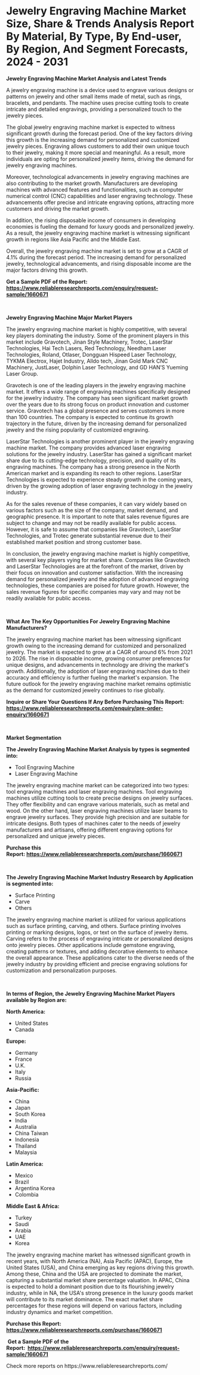 <p><h1>Jewelry Engraving Machine Market Size, Share & Trends Analysis Report By Material, By Type, By End-user, By Region, And Segment Forecasts, 2024 - 2031</h1></p><p><strong>Jewelry Engraving Machine Market Analysis and Latest Trends</strong></p>
<p><p>A jewelry engraving machine is a device used to engrave various designs or patterns on jewelry and other small items made of metal, such as rings, bracelets, and pendants. The machine uses precise cutting tools to create intricate and detailed engravings, providing a personalized touch to the jewelry pieces.</p><p>The global jewelry engraving machine market is expected to witness significant growth during the forecast period. One of the key factors driving this growth is the increasing demand for personalized and customized jewelry pieces. Engraving allows customers to add their own unique touch to their jewelry, making it more special and meaningful. As a result, more individuals are opting for personalized jewelry items, driving the demand for jewelry engraving machines.</p><p>Moreover, technological advancements in jewelry engraving machines are also contributing to the market growth. Manufacturers are developing machines with advanced features and functionalities, such as computer numerical control (CNC) capabilities and laser engraving technology. These advancements offer precise and intricate engraving options, attracting more customers and driving the market growth.</p><p>In addition, the rising disposable income of consumers in developing economies is fueling the demand for luxury goods and personalized jewelry. As a result, the jewelry engraving machine market is witnessing significant growth in regions like Asia Pacific and the Middle East.</p><p>Overall, the jewelry engraving machine market is set to grow at a CAGR of 4.1% during the forecast period. The increasing demand for personalized jewelry, technological advancements, and rising disposable income are the major factors driving this growth.</p></p>
<p><strong>Get a Sample PDF of the Report:&nbsp; <a href="https://www.reliableresearchreports.com/enquiry/request-sample/1660671">https://www.reliableresearchreports.com/enquiry/request-sample/1660671</a></strong></p>
<p>&nbsp;</p>
<p><strong>Jewelry Engraving Machine Major Market Players</strong></p>
<p><p>The jewelry engraving machine market is highly competitive, with several key players dominating the industry. Some of the prominent players in this market include Gravotech, Jinan Style Machinery, Trotec, LaserStar Technologies, Hai Tech Lasers, Red Technology, Needham Laser Technologies, Roland, Otlaser, Dongguan Hispeed Laser Technology, TYKMA Electrox, Hajet Industry, Alldo tech, Jinan Gold Mark CNC Machinery, JustLaser, Dolphin Laser Technology, and GD HAN’S Yueming Laser Group.</p><p>Gravotech is one of the leading players in the jewelry engraving machine market. It offers a wide range of engraving machines specifically designed for the jewelry industry. The company has seen significant market growth over the years due to its strong focus on product innovation and customer service. Gravotech has a global presence and serves customers in more than 100 countries. The company is expected to continue its growth trajectory in the future, driven by the increasing demand for personalized jewelry and the rising popularity of customized engraving.</p><p>LaserStar Technologies is another prominent player in the jewelry engraving machine market. The company provides advanced laser engraving solutions for the jewelry industry. LaserStar has gained a significant market share due to its cutting-edge technology, precision, and quality of its engraving machines. The company has a strong presence in the North American market and is expanding its reach to other regions. LaserStar Technologies is expected to experience steady growth in the coming years, driven by the growing adoption of laser engraving technology in the jewelry industry.</p><p>As for the sales revenue of these companies, it can vary widely based on various factors such as the size of the company, market demand, and geographic presence. It is important to note that sales revenue figures are subject to change and may not be readily available for public access. However, it is safe to assume that companies like Gravotech, LaserStar Technologies, and Trotec generate substantial revenue due to their established market position and strong customer base.</p><p>In conclusion, the jewelry engraving machine market is highly competitive, with several key players vying for market share. Companies like Gravotech and LaserStar Technologies are at the forefront of the market, driven by their focus on innovation and customer satisfaction. With the increasing demand for personalized jewelry and the adoption of advanced engraving technologies, these companies are poised for future growth. However, the sales revenue figures for specific companies may vary and may not be readily available for public access.</p></p>
<p>&nbsp;</p>
<p><strong>What Are The Key Opportunities For Jewelry Engraving Machine Manufacturers?</strong></p>
<p><p>The jewelry engraving machine market has been witnessing significant growth owing to the increasing demand for customized and personalized jewelry. The market is expected to grow at a CAGR of around 6% from 2021 to 2026. The rise in disposable income, growing consumer preferences for unique designs, and advancements in technology are driving the market's growth. Additionally, the adoption of laser engraving machines due to their accuracy and efficiency is further fueling the market's expansion. The future outlook for the jewelry engraving machine market remains optimistic as the demand for customized jewelry continues to rise globally.</p></p>
<p><strong>Inquire or Share Your Questions If Any Before Purchasing This Report: <a href="https://www.reliableresearchreports.com/enquiry/pre-order-enquiry/1660671">https://www.reliableresearchreports.com/enquiry/pre-order-enquiry/1660671</a></strong></p>
<p>&nbsp;</p>
<p><strong>Market Segmentation</strong></p>
<p><strong>The Jewelry Engraving Machine Market Analysis by types is segmented into:</strong></p>
<p><ul><li>Tool Engraving Machine</li><li>Laser Engraving Machine</li></ul></p>
<p><p>The jewelry engraving machine market can be categorized into two types: tool engraving machines and laser engraving machines. Tool engraving machines utilize cutting tools to create precise designs on jewelry surfaces. They offer flexibility and can engrave various materials, such as metal and wood. On the other hand, laser engraving machines utilize laser beams to engrave jewelry surfaces. They provide high precision and are suitable for intricate designs. Both types of machines cater to the needs of jewelry manufacturers and artisans, offering different engraving options for personalized and unique jewelry pieces.</p></p>
<p><strong>Purchase this Report:&nbsp;<a href="https://www.reliableresearchreports.com/purchase/1660671">https://www.reliableresearchreports.com/purchase/1660671</a></strong></p>
<p>&nbsp;</p>
<p><strong>The Jewelry Engraving Machine Market Industry Research by Application is segmented into:</strong></p>
<p><ul><li>Surface Printing</li><li>Carve</li><li>Others</li></ul></p>
<p><p>The jewelry engraving machine market is utilized for various applications such as surface printing, carving, and others. Surface printing involves printing or marking designs, logos, or text on the surface of jewelry items. Carving refers to the process of engraving intricate or personalized designs onto jewelry pieces. Other applications include gemstone engraving, creating patterns or textures, and adding decorative elements to enhance the overall appearance. These applications cater to the diverse needs of the jewelry industry by providing efficient and precise engraving solutions for customization and personalization purposes.</p></p>
<p>&nbsp;</p>
<p><strong>In terms of Region, the Jewelry Engraving Machine Market Players available by Region are:</strong></p>
<p>
    <p> <strong> North America: </strong>
        <ul>
            <li>United States</li>
            <li>Canada</li>
        </ul>
        </p> 
    <p> <strong> Europe: </strong>
        <ul>
            <li>Germany</li>
            <li>France</li>
            <li>U.K.</li>
            <li>Italy</li>
            <li>Russia</li>
        </ul>
        </p> 
    <p> <strong> Asia-Pacific: </strong>
        <ul>
            <li>China</li>
            <li>Japan</li>
            <li>South Korea</li>
            <li>India</li>
            <li>Australia</li>
            <li>China Taiwan</li>
            <li>Indonesia</li>
            <li>Thailand</li>
            <li>Malaysia</li>
        </ul>
        </p> 
    <p> <strong> Latin America: </strong>
        <ul>
            <li>Mexico</li>
            <li>Brazil</li>
            <li>Argentina Korea</li>
            <li>Colombia</li>
        </ul>
        </p> 
    <p> <strong> Middle East & Africa: </strong>
        <ul>
            <li>Turkey</li>
            <li>Saudi</li>
            <li>Arabia</li>
            <li>UAE</li>
            <li>Korea</li>
        </ul>
    </p>
    </p>
<p><p>The jewelry engraving machine market has witnessed significant growth in recent years, with North America (NA), Asia Pacific (APAC), Europe, the United States (USA), and China emerging as key regions driving this growth. Among these, China and the USA are projected to dominate the market, capturing a substantial market share percentage valuation. In APAC, China is expected to hold a dominant position due to its flourishing jewelry industry, while in NA, the USA's strong presence in the luxury goods market will contribute to its market dominance. The exact market share percentages for these regions will depend on various factors, including industry dynamics and market competition.</p></p>
<p><strong>Purchase this Report: <a href="https://www.reliableresearchreports.com/purchase/1660671">https://www.reliableresearchreports.com/purchase/1660671</a></strong></p>
<p>&nbsp;<strong>Get a Sample PDF of the Report:&nbsp;&nbsp;<a href="https://www.reliableresearchreports.com/enquiry/request-sample/1660671">https://www.reliableresearchreports.com/enquiry/request-sample/1660671</a></strong></p>
<p><strong></strong></p>
<p>Check more reports on https://www.reliableresearchreports.com/</p>